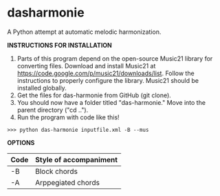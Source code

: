 dasharmonie
===========

A Python attempt at automatic melodic harmonization.


**INSTRUCTIONS FOR INSTALLATION**

1. Parts of this program depend on the open-source Music21 library for converting files. Download and install Music21 at https://code.google.com/p/music21/downloads/list. Follow the instructions to properly configure the library. Music21 should be installed globally.
2. Get the files for das-harmonie from GitHub (git clone).
3. You should now have a folder titled "das-harmonie." Move into the parent directory ("cd ..").
4. Run the program with code like this!
```
>>> python das-harmonie inputfile.xml -B --mus
```

**OPTIONS**

Code          | Style of accompaniment
------------- | ----------------------
-B            | Block chords
-A            | Arppegiated chords
